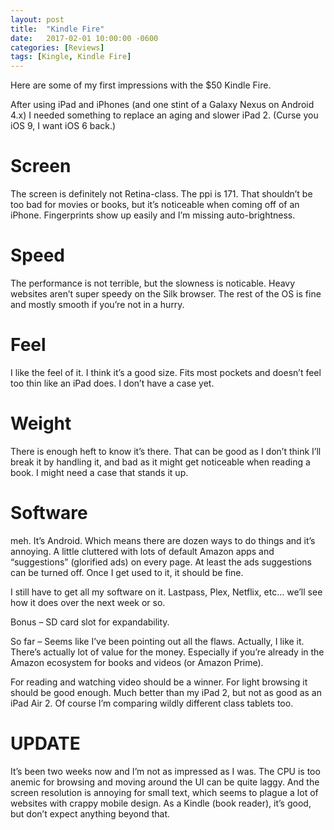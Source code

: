 ```yaml
---
layout: post
title:  "Kindle Fire"
date:   2017-02-01 10:00:00 -0600
categories: [Reviews]
tags: [Kingle, Kindle Fire]
---
```


Here are some of my first impressions with the $50 Kindle Fire.

After using iPad and iPhones (and one stint of a Galaxy Nexus on Android 4.x) I needed something to replace an aging and slower iPad 2. (Curse you iOS 9, I want iOS 6 back.)

# Screen 
The screen is definitely not Retina-class. The ppi is 171. That shouldn’t be too bad for movies or books, but it’s noticeable when coming off of an iPhone. Fingerprints show up easily and I’m missing auto-brightness.

# Speed
The performance is not terrible, but the slowness is noticable. Heavy websites aren’t super speedy on the Silk browser. The rest of the OS is fine and mostly smooth if you’re not in a hurry.

# Feel
I like the feel of it. I think it’s a good size. Fits most pockets and doesn’t feel too thin like an iPad does. I don’t have a case yet.

# Weight
There is enough heft to know it’s there. That can be good as I don’t think I’ll break it by handling it, and bad as it might get noticeable when reading a book. I might need a case that stands it up.

# Software
meh. It’s Android. Which means there are dozen ways to do things and it’s annoying. A little cluttered with lots of default Amazon apps and “suggestions” (glorified ads) on every page. At least the ads suggestions can be turned off. Once I get used to it, it should be fine.

I still have to get all my software on it. Lastpass, Plex, Netflix, etc… we’ll see how it does over the next week or so.

Bonus – SD card slot for expandability.

So far – Seems like I’ve been pointing out all the flaws. Actually, I like it. There’s actually lot of value for the money. Especially if you’re already in the Amazon ecosystem for books and videos (or Amazon Prime).

For reading and watching video should be a winner. For light browsing it should be good enough. Much better than my iPad 2, but not as good as an iPad Air 2. Of course I’m comparing wildly different class tablets too.

# UPDATE
It’s been two weeks now and I’m not as impressed as I was. The CPU is too anemic for browsing and moving around the UI can be quite laggy. And the screen resolution is annoying for small text, which seems to plague a lot of websites with crappy mobile design. As a Kindle (book reader), it’s good, but don’t expect anything beyond that.
